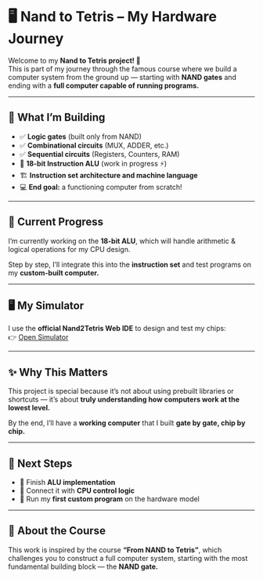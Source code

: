 # 🖥️ Nand to Tetris – My Hardware Journey

Welcome to my **Nand to Tetris project! 🎉**  
This is part of my journey through the famous course where we build a computer system from the ground up — starting with **NAND gates** and ending with a **full computer capable of running programs.**

---

## 🔧 What I’m Building
- ✅ **Logic gates** (built only from NAND)  
- ✅ **Combinational circuits** (MUX, ADDER, etc.)  
- ✅ **Sequential circuits** (Registers, Counters, RAM)  
- 🔄 **18-bit Instruction ALU** (work in progress ⚡)  
- 🏗️ **Instruction set architecture and machine language**  
- 💻 **End goal:** a functioning computer from scratch!  

---

## 📂 Current Progress
I’m currently working on the **18-bit ALU**, which will handle arithmetic & logical operations for my CPU design.  

Step by step, I’ll integrate this into the **instruction set** and test programs on my **custom-built computer.**

---

## 🖥️ My Simulator
I use the **official Nand2Tetris Web IDE** to design and test my chips:  
👉 [Open Simulator](https://nand2tetris.github.io/web-ide/chip/)

---

## ✨ Why This Matters
This project is special because it’s not about using prebuilt libraries or shortcuts — it’s about **truly understanding how computers work at the lowest level.**  

By the end, I’ll have a **working computer** that I built **gate by gate, chip by chip.**

---

## 🚀 Next Steps
- 🔹 Finish **ALU implementation**  
- 🔹 Connect it with **CPU control logic**  
- 🔹 Run my **first custom program** on the hardware model  

---

## 🌟 About the Course
This work is inspired by the course **“From NAND to Tetris”**, which challenges you to construct a full computer system, starting with the most fundamental building block — the **NAND gate.**
